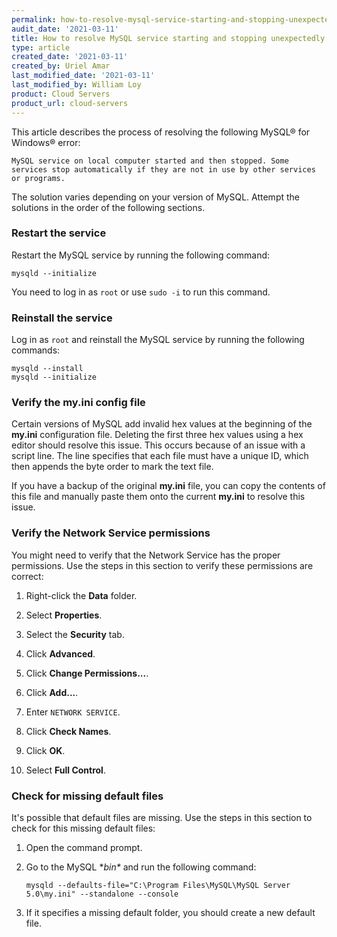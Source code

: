 ```yaml
---
permalink: how-to-resolve-mysql-service-starting-and-stopping-unexpectedly
audit_date: '2021-03-11'
title: How to resolve MySQL service starting and stopping unexpectedly
type: article
created_date: '2021-03-11'
created_by: Uriel Amar
last_modified_date: '2021-03-11'
last_modified_by: William Loy
product: Cloud Servers
product_url: cloud-servers
---
```


This article describes the process of resolving the following MySQL&reg; for Windows&reg; error:

    MySQL service on local computer started and then stopped. Some services stop automatically if they are not in use by other services or programs.

The solution varies depending on your version of MySQL. Attempt the solutions in the order of the following sections.

### Restart the service

Restart the MySQL service by running the following command: 

    mysqld --initialize
  
You need to log in as `root` or use `sudo -i` to run this command.
    
### Reinstall the service

Log in as `root` and reinstall the MySQL service by running the following commands: 

    mysqld --install
    mysqld --initialize 

### Verify the my.ini config file

Certain versions of MySQL add invalid hex values at the beginning of the **my.ini** configuration file.
Deleting the first three hex values using a hex editor should resolve this issue. This occurs because of an
issue with a script line. The line specifies that each file must have a unique ID, which then appends the
byte order to mark the text file.  

If you have a backup of the original **my.ini** file, you can copy the contents of this file and manually
paste them onto the current **my.ini** to resolve this issue.

### Verify the Network Service permissions

You might need to verify that the Network Service has the proper permissions. Use the steps in this section
to verify these permissions are correct:

1. Right-click the **Data** folder.

2. Select **Properties**.

3. Select the **Security** tab.

4. Click **Advanced**.

5. Click **Change Permissions...**.

6. Click **Add...**.

7. Enter `NETWORK SERVICE`.

8. Click **Check Names**.

9. Click **OK**.

10. Select **Full Control**.

### Check for missing default files

It's possible that default files are missing. Use the steps in this section to check for this missing default files:

1. Open the command prompt.

2. Go to the MySQL **bin\** and run the following command:

       mysqld --defaults-file="C:\Program Files\MySQL\MySQL Server 5.0\my.ini" --standalone --console

3. If it specifies a missing default folder, you should create a new default file.

